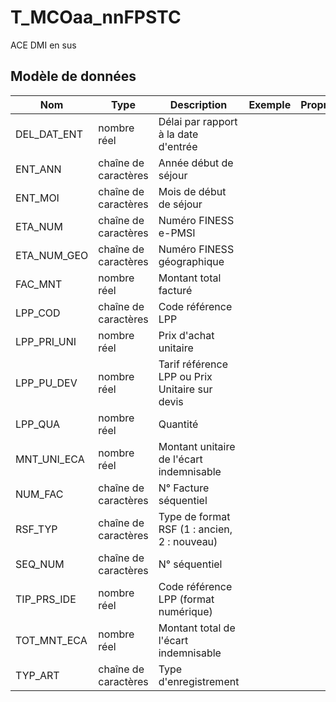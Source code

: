 # T_MCOaa_nnFPSTC

ACE DMI en sus


## Modèle de données

|Nom|Type|Description|Exemple|Propriétés|
|-|-|-|-|-|
|DEL_DAT_ENT|nombre réel|Délai par rapport à la date d'entrée|||
|ENT_ANN|chaîne de caractères|Année début de séjour|||
|ENT_MOI|chaîne de caractères|Mois de début de séjour|||
|ETA_NUM|chaîne de caractères|Numéro FINESS e-PMSI|||
|ETA_NUM_GEO|chaîne de caractères|Numéro FINESS géographique|||
|FAC_MNT|nombre réel|Montant total facturé|||
|LPP_COD|chaîne de caractères|Code référence LPP|||
|LPP_PRI_UNI|nombre réel|Prix d'achat unitaire|||
|LPP_PU_DEV|nombre réel|Tarif référence LPP ou Prix Unitaire sur devis|||
|LPP_QUA|nombre réel|Quantité|||
|MNT_UNI_ECA|nombre réel|Montant unitaire de l'écart indemnisable|||
|NUM_FAC|chaîne de caractères|N° Facture séquentiel|||
|RSF_TYP|chaîne de caractères|Type de format RSF (1 : ancien, 2 : nouveau)|||
|SEQ_NUM|chaîne de caractères|N° séquentiel|||
|TIP_PRS_IDE|nombre réel|Code référence LPP (format numérique)|||
|TOT_MNT_ECA|nombre réel|Montant total de l'écart indemnisable|||
|TYP_ART|chaîne de caractères|Type d'enregistrement|||
